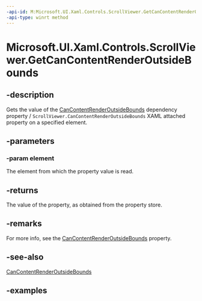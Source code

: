 ```yaml
---
-api-id: M:Microsoft.UI.Xaml.Controls.ScrollViewer.GetCanContentRenderOutsideBounds(Microsoft.UI.Xaml.DependencyObject)
-api-type: winrt method
---
```


<!-- Method syntax.
public bool ScrollViewer.GetCanContentRenderOutsideBounds(DependencyObject element)
-->

# Microsoft.UI.Xaml.Controls.ScrollViewer.GetCanContentRenderOutsideBounds

## -description

Gets the value of the [CanContentRenderOutsideBounds](scrollviewer_cancontentrenderoutsidebounds.md) dependency property / `ScrollViewer.CanContentRenderOutsideBounds` XAML attached property on a specified element.

## -parameters

### -param element

The element from which the property value is read.

## -returns

The value of the property, as obtained from the property store.

## -remarks

For more info, see the [CanContentRenderOutsideBounds](scrollviewer_cancontentrenderoutsidebounds.md) property.

## -see-also

[CanContentRenderOutsideBounds](scrollviewer_cancontentrenderoutsidebounds.md)

## -examples


